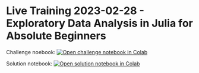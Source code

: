# Live Training 2023-02-28 - Exploratory Data Analysis in Julia for Absolute Beginners

Challenge noebook: [![Open challenge notebook in Colab](https://colab.research.google.com/assets/colab-badge.svg)](https://colab.research.google.com/github/richierocks/live_training_eda_julia_abs_beginners/blob/main/notebook.ipynb)

Solution notebook: [![Open solution notebook in Colab](https://colab.research.google.com/assets/colab-badge.svg)](https://colab.research.google.com/github/richierocks/live_training_eda_julia_abs_beginners/blob/main/notebook-solution.ipynb)
